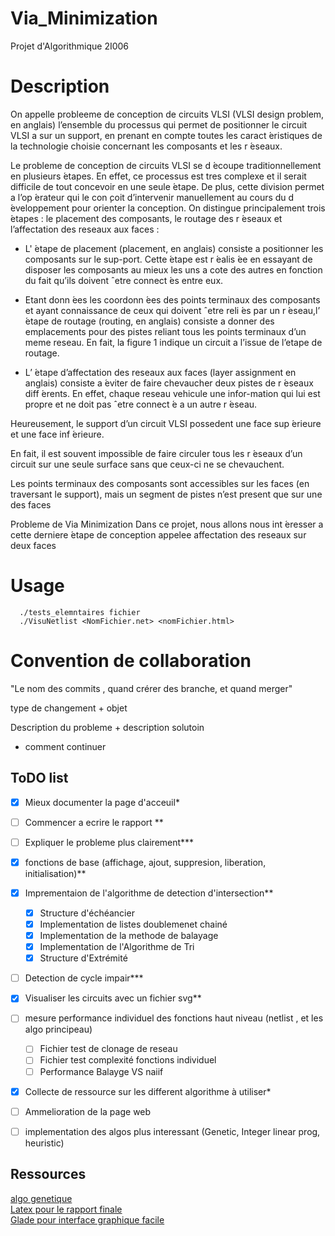 # Via_Minimization
Projet d'Algorithmique 2I006

# Description

On appelle probleeme de conception de circuits VLSI (VLSI design problem, en anglais) l’ensemble du processus qui permet de positionner le circuit VLSI a sur un support, en prenant en compte toutes les caract ́eristiques de la technologie choisie concernant les composants et les r ́eseaux.

Le probleme de conception de circuits VLSI se d ́ecoupe traditionnellement en plusieurs ́etapes. En
effet, ce processus est tres complexe et il serait difficile de tout concevoir en une seule ́etape. De plus,
cette division permet a l’op ́erateur qui le con ̧coit d’intervenir manuellement au cours du d ́eveloppement
pour orienter la conception. On distingue principalement trois ́etapes : le placement des composants,
le routage des r ́eseaux et l’affectation des reseaux aux faces :

- L' ́etape de placement (placement, en anglais) consiste a positionner les composants sur le sup-port.
Cette ́etape est r ́ealis ́ee en essayant de disposer les composants au mieux les uns a cote des autres en fonction du fait qu’ils doivent ˆetre connect ́es entre eux.

- Etant donn ́ees les coordonn ́ees des points terminaux des composants et ayant connaissance de ceux qui doivent ˆetre reli ́es par un r ́eseau,l’ ́etape de routage (routing, en anglais) consiste a donner des emplacements pour des pistes reliant tous les points terminaux d’un meme reseau. En fait, la figure 1 indique un circuit a l’issue de l’etape de routage.

- L’ ́etape d’affectation des reseaux aux faces (layer assignment en anglais) consiste a ́eviter de faire chevaucher deux pistes de r ́eseaux diff ́erents. En effet, chaque reseau vehicule une infor-mation qui lui est propre et ne doit pas ˆetre connect ́e a un autre r ́eseau.

Heureusement, le support d’un circuit VLSI possedent une face sup ́erieure et une face inf ́erieure.

En fait, il est souvent impossible de faire circuler tous les r ́eseaux d’un circuit sur une seule surface sans que ceux-ci ne se chevauchent.

Les points terminaux des composants sont accessibles sur les faces
(en traversant le support), mais un segment de pistes n’est present que sur une des faces


Probleme de Via Minimization
Dans ce projet, nous allons nous int ́eresser a cette derniere ́etape de conception appelee affectation
des reseaux sur deux faces



# Usage
```
  ./tests_elemntaires fichier
  ./VisuNetlist <NomFichier.net> <nomFichier.html>
```

# Convention de collaboration

"Le nom des commits , quand crérer des branche, et quand merger"

type de changement + objet

Description du probleme + description solutoin
+ comment continuer

## ToDO list
- [X] Mieux documenter la page d'acceuil*
- [ ] Commencer a ecrire le rapport **
- [ ] Expliquer le probleme plus clairement***
- [X] fonctions de base (affichage, ajout, suppresion, liberation, initialisation)**
- [X] Imprementaion de l'algorithme de detection d'intersection**
  - [X] Structure d'échéancier
  - [X] Implementation de listes doublemenet chainé
  - [X] Implementation de la methode de balayage
  - [X] Implementation de l'Algorithme de Tri 
  - [X] Structure d'Extrémité
- [ ] Detection de cycle impair***
- [X] Visualiser les circuits avec un fichier svg**
- [ ] mesure performance individuel des fonctions haut niveau (netlist , et les algo principeau)
  - [ ] Fichier test de clonage de reseau
  - [ ] Fichier test complexité fonctions individuel
  - [ ] Performance Balayge VS naiif
- [X] Collecte de ressource sur les different algorithme à utiliser*
- [ ] Ammelioration de la page web
- [ ] implementation des algos plus interessant (Genetic, Integer linear prog, heuristic)


## Ressources
<a href="http://citeseerx.ist.psu.edu/viewdoc/download?doi=10.1.1.735.8064&rep=rep1&type=pdf">algo genetique</a><br/>
<a href="https://www.overleaf.com/learn/latex/Learn_LaTeX_in_30_minutes">Latex pour le rapport finale</a><br/>
<a href="https://openclassrooms.com/fr/courses/1343806-pygtk/1343942-glade">Glade pour interface graphique facile</a><br/>
